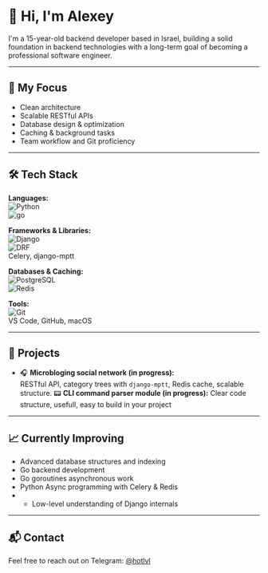 # 👋 Hi, I'm Alexey

I'm a 15-year-old backend developer based in Israel, building a solid foundation in backend technologies with a long-term goal of becoming a professional software engineer.

---

## 🚀 My Focus

- Clean architecture
- Scalable RESTful APIs
- Database design & optimization
- Caching & background tasks
- Team workflow and Git proficiency

---

## 🛠 Tech Stack

**Languages:**  
![Python](https://img.shields.io/badge/Python-3776AB?style=flat&logo=python&logoColor=white)  
![go]("https://img.shields.io/badge/go-3776AB?style=flat&logo=go&logoColor=white")

**Frameworks & Libraries:**  
![Django](https://img.shields.io/badge/Django-092E20?style=flat&logo=django&logoColor=white)  
![DRF](https://img.shields.io/badge/Django%20REST%20Framework-red?style=flat&logo=django&logoColor=white)  
Celery, django-mptt

**Databases & Caching:**  
![PostgreSQL](https://img.shields.io/badge/PostgreSQL-4169E1?style=flat&logo=postgresql&logoColor=white)  
![Redis](https://img.shields.io/badge/Redis-DC382D?style=flat&logo=redis&logoColor=white)

**Tools:**  
![Git](https://img.shields.io/badge/Git-F05032?style=flat&logo=git&logoColor=white)  
VS Code, GitHub, macOS

---

## 📂 Projects

- 🎧 **Microbloging social network (in progress):**  
  RESTful API, category trees with `django-mptt`, Redis cache, scalable structure.
  📟 **CLI command parser module (in progress):**
  Clear code structure, usefull, easy to build in your project

---

## 📈 Currently Improving

- Advanced database structures and indexing
- Go backend development 
- Go goroutines asynchronous work
- Python Async programming with Celery & Redis 
- - Low-level understanding of Django internals  

---

## 📬 Contact

Feel free to reach out on Telegram: [@hotlvl](https://t.me/hotlvl)
